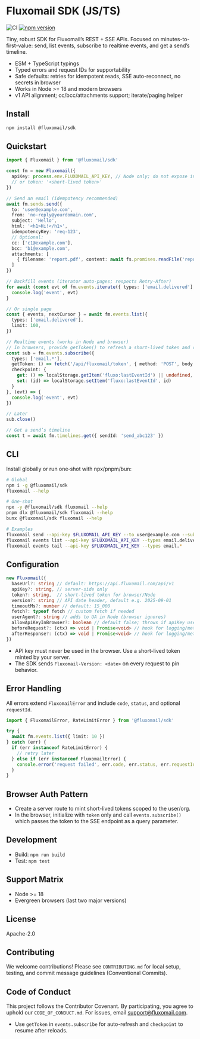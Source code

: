 # Fluxomail SDK (JS/TS)

![CI](https://github.com/fluxomail/fluxomail-sdk-js/actions/workflows/ci.yml/badge.svg)
[![npm version](https://img.shields.io/npm/v/%40fluxomail%2Fsdk.svg)](https://www.npmjs.com/package/@fluxomail/sdk)

Tiny, robust SDK for Fluxomail’s REST + SSE APIs. Focused on minutes-to-first-value: send, list events, subscribe to realtime events, and get a send’s timeline.

- ESM + TypeScript typings
- Typed errors and request IDs for supportability
- Safe defaults: retries for idempotent reads, SSE auto-reconnect, no secrets in browser
- Works in Node >= 18 and modern browsers
- v1 API alignment; cc/bcc/attachments support; iterate/paging helper

## Install

```bash
npm install @fluxomail/sdk
```

## Quickstart

```ts
import { Fluxomail } from '@fluxomail/sdk'

const fm = new Fluxomail({
  apiKey: process.env.FLUXOMAIL_API_KEY, // Node only; do not expose in browser
  // or token: '<short-lived token>'
})

// Send an email (idempotency recommended)
await fm.sends.send({
  to: 'user@example.com',
  from: 'no-reply@yourdomain.com',
  subject: 'Hello',
  html: '<h1>Hi!</h1>',
  idempotencyKey: 'req-123',
  // Optional:
  cc: ['c1@example.com'],
  bcc: 'b1@example.com',
  attachments: [
    { filename: 'report.pdf', content: await fs.promises.readFile('report.pdf'), contentType: 'application/pdf' }
  ]
})

// Backfill events (iterator auto-pages; respects Retry-After)
for await (const evt of fm.events.iterate({ types: ['email.delivered'], limit: 100 })) {
  console.log('event', evt)
}

// Or single page
const { events, nextCursor } = await fm.events.list({
  types: ['email.delivered'],
  limit: 100,
})

// Realtime events (works in Node and browser)
// In browsers, provide getToken() to refresh a short‑lived token and checkpoint to resume
const sub = fm.events.subscribe({
  types: ['email.*'],
  getToken: () => fetch('/api/fluxomail/token', { method: 'POST', body: JSON.stringify({ organizationId }) }).then(r => r.json()).then(x => x.token),
  checkpoint: {
    get: () => localStorage.getItem('fluxo:lastEventId') || undefined,
    set: (id) => localStorage.setItem('fluxo:lastEventId', id)
  }
}, (evt) => {
  console.log('event', evt)
})

// Later
sub.close()

// Get a send’s timeline
const t = await fm.timelines.get({ sendId: 'send_abc123' })
```

## CLI

Install globally or run one‑shot with npx/pnpm/bun:

```bash
# Global
npm i -g @fluxomail/sdk
fluxomail --help

# One‑shot
npx -y @fluxomail/sdk fluxomail --help
pnpm dlx @fluxomail/sdk fluxomail --help
bunx @fluxomail/sdk fluxomail --help

# Examples
fluxomail send --api-key $FLUXOMAIL_API_KEY --to user@example.com --subject "Hi" --text "Hello"
fluxomail events list --api-key $FLUXOMAIL_API_KEY --types email.delivered --limit 50
fluxomail events tail --api-key $FLUXOMAIL_API_KEY --types email.*
```

## Configuration

```ts
new Fluxomail({
  baseUrl?: string // default: https://api.fluxomail.com/api/v1
  apiKey?: string, // server-side only
  token?: string,  // short-lived token for browser/Node
  version?: string // API date header, default e.g. 2025-09-01
  timeoutMs?: number // default: 15_000
  fetch?: typeof fetch // custom fetch if needed
  userAgent?: string // adds to UA in Node (browser ignores)
  allowApiKeyInBrowser?: boolean // default false; throws if apiKey used in browser
  beforeRequest?: (ctx) => void | Promise<void> // hook for logging/metrics
  afterResponse?: (ctx) => void | Promise<void> // hook for logging/metrics
})
```

- API key must never be used in the browser. Use a short-lived token minted by your server.
- The SDK sends `Fluxomail-Version: <date>` on every request to pin behavior.

## Error Handling

All errors extend `FluxomailError` and include `code`, `status`, and optional `requestId`.

```ts
import { FluxomailError, RateLimitError } from '@fluxomail/sdk'

try {
  await fm.events.list({ limit: 10 })
} catch (err) {
  if (err instanceof RateLimitError) {
    // retry later
  } else if (err instanceof FluxomailError) {
    console.error('request failed', err.code, err.status, err.requestId)
  }
}
```

## Browser Auth Pattern

- Create a server route to mint short-lived tokens scoped to the user/org.
- In the browser, initialize with `token` only and call `events.subscribe()` which passes the token to the SSE endpoint as a query parameter.

## Development

- Build: `npm run build`
- Test: `npm test`

## Support Matrix

- Node >= 18
- Evergreen browsers (last two major versions)

## License

Apache-2.0

## Contributing

We welcome contributions! Please see `CONTRIBUTING.md` for local setup, testing, and commit message guidelines (Conventional Commits).

## Code of Conduct

This project follows the Contributor Covenant. By participating, you agree to uphold our `CODE_OF_CONDUCT.md`. For issues, email support@fluxomail.com.
- Use `getToken` in `events.subscribe` for auto-refresh and `checkpoint` to resume after reloads.
